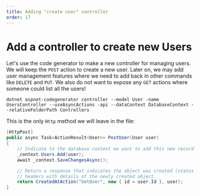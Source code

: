 ```yaml
---
title: Adding "create user" controller
order: 17
---
```


# Add a controller to create new Users

Let's use the code generator to make a new controller for managing users. We
will keep the `POST` action to create a new user. Later on, we may add user
management features where we need to add back in other commands like `DELETE`
and `PUT`. We also do not want to expose any `GET` actions where someone could
list all the users!

```shell
dotnet aspnet-codegenerator controller --model User -name UsersController --useAsyncActions -api --dataContext DatabaseContext --relativeFolderPath Controllers
```

This is the only `Http` method we will leave in the file:

```csharp
[HttpPost]
public async Task<ActionResult<User>> PostUser(User user)
{
    // Indicate to the database context we want to add this new record
    _context.Users.Add(user);
    await _context.SaveChangesAsync();

    // Return a response that indicates the object was created (status code `201`) and some additional
    // headers with details of the newly created object.
    return CreatedAtAction("GetUser", new { id = user.Id }, user);
}
```

<GithubCommitViewer repo="suncoast-devs/TacoTuesday" commit="5fd14abd9de11f1e488b38cc100b04ae3448db90"/>
